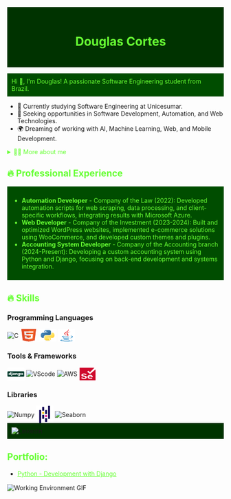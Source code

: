 <!--Title-->
<div id="user-content-toc" style="background-color: #003300; padding: 10px;">
  <ul align="center">
    <summary><h1 style="display: inline-block; color: #66FF33;">Douglas Cortes</h1></summary>
  </ul>
</div>

<!-- Introduction -->
<p style="background-color: #004d00; padding: 10px; color: #66FF33;">
  Hi 👋, I'm Douglas! A passionate Software Engineering student from Brazil.

  - 🌱 Currently studying Software Engineering at Unicesumar.
  - 🔭 Seeking opportunities in Software Development, Automation, and Web Technologies.
  - 🌍 Dreaming of working with AI, Machine Learning, Web, and Mobile Development.
</p>


<!-- Dropdown: More About Me -->
<details>
  <summary style="color: #66FF33;">👨‍💻 More about me</summary>

  <p style="background-color: #004d00; padding: 10px; color: #66FF33;">
    💬 I have a strong background in Python, Django, and automation technologies. Currently expanding my skill set with Java, and I'm proficient with tools like Selenium and Pandas for data manipulation. Additionally, I have experience in web development with PHP, JavaScript, HTML, and CSS. Parallel to my studies in engineering, I developed social skills working as a waiter and have gained technical expertise in network infrastructure, instruction, and support while collaborating with the Superior Military Court in Brazil.
    
    ⚡ In my free time, I enjoy reading scientific articles, playing chess, and watching documentaries. I believe that diverse interests contribute to creative problem-solving! 
  </p>
</details>

<!-- Professional Experience -->
<h2 style="color: #66FF33;">🔥 Professional Experience</h2>
<div style="background-color: #004d00; padding: 10px; color: #66FF33;">
  <ul>
    <li><strong>Automation Developer</strong> - Company of the Law (2022): Developed automation scripts for web scraping, data processing, and client-specific workflows, integrating results with Microsoft Azure.</li>
    <li><strong>Web Developer</strong> - Company of the Investment (2023-2024): Built and optimized WordPress websites, implemented e-commerce solutions using WooCommerce, and developed custom themes and plugins.</li>
    <li><strong>Accounting System Developer</strong> - Company of the Accounting branch (2024-Present): Developing a custom accounting system using Python and Django, focusing on back-end development and systems integration.</li>
  </ul>
</div>

<!-- Skills -->
<h2 style="color: #66FF33;">🔥 Skills</h2>

<!-- Programming Languages -->
<div style="flex-basis: 48%;">
  <h3>Programming Languages</h3>
  <img align="center" alt="C" height="30" width="40" src="https://cdn.jsdelivr.net/gh/devicons/devicon/icons/c/c-original.svg">
  <img align="center" alt="HTML" height="30" width="40" src="https://raw.githubusercontent.com/devicons/devicon/master/icons/html5/html5-original.svg">
  <img align="center" alt="Python" height="30" width="40" src="https://raw.githubusercontent.com/devicons/devicon/master/icons/python/python-original.svg">
  <img align="center" alt="Java" height="30" width="40" src="https://raw.githubusercontent.com/devicons/devicon/master/icons/java/java-original.svg">
</div>

<!-- Tools & Frameworks -->
<div style="flex-basis: 48%;">
  <h3>Tools & Frameworks</h3>
  <img align="center" alt="Django" height="30" width="40" src="https://raw.githubusercontent.com/devicons/devicon/master/icons/django/django-original.svg">
  <img align="center" alt="VScode" height="30" width="40" src="https://cdn.jsdelivr.net/gh/devicons/devicon/icons/vscode/vscode-original.svg">
  <img align="center" alt="AWS" height="30" width="40" src="https://cdn.jsdelivr.net/gh/devicons/devicon/icons/amazonwebservices/amazonwebservices-original.svg">
  <img align="center" alt="Selenium" height="30" width="40" src="https://raw.githubusercontent.com/devicons/devicon/master/icons/selenium/selenium-original.svg">
</div>

<!-- Libraries -->
<div style="flex-basis: 48%;">
  <h3>Libraries</h3>
  <img align="center" alt="Numpy" height="30" width="40" src="https://cdn.jsdelivr.net/gh/devicons/devicon/icons/numpy/numpy-original.svg">
  <img align="center" alt="Pandas" src="https://raw.githubusercontent.com/devicons/devicon/2ae2a900d2f041da66e950e4d48052658d850630/icons/pandas/pandas-original.svg" width="40" height="40"/>
  <img align="center" alt="Seaborn" src="https://seaborn.pydata.org/_images/logo-mark-lightbg.svg" width="40" height="40"/>
</div>

<!-- Links -->
<div style="background-color: #003300; padding: 10px;">
  <a href="https://www.linkedin.com/in/douglas-cortes-2b315b82/" style="text-decoration: none;">
    <img src="https://img.shields.io/badge/LinkedIn-0077B5?style=for-the-badge&logo=linkedin&logoColor=white" alt="LinkedIn" />
  </a>
</div>

<!-- Portfolio -->
<h2 style="color: #66FF33;">Portfolio:</h2>
<ul>
  <li><a href="https://github.com/dxara10/StudyAsync" style="color: #66FF33;">Python - Development with Django</a></li>
</ul>

<!-- GIF -->
<p align="left">
  <img align="center" src="https://github.com/VariableBee/VariableBee/assets/77739311/4e9f41af-6b57-49a7-b15a-74322e96b4d7" alt="Working Environment GIF">
</p>
